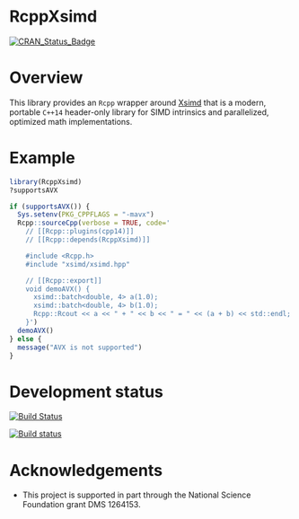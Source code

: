 RcppXsimd
=======

[![CRAN_Status_Badge](http://www.r-pkg.org/badges/version/RcppXsimd)](https://CRAN.R-project.org/package=RcppXsimd)

Overview
============

This library provides an `Rcpp` wrapper around [Xsimd](https://github.com/QuantStack/xsimd) that is a modern, portable `C++14` header-only library for SIMD intrinsics and parallelized, optimized math implementations.

Example
========

```r
library(RcppXsimd)
?supportsAVX

if (supportsAVX()) {
  Sys.setenv(PKG_CPPFLAGS = "-mavx")
  Rcpp::sourceCpp(verbose = TRUE, code='
    // [[Rcpp::plugins(cpp14)]]
    // [[Rcpp::depends(RcppXsimd)]]

    #include <Rcpp.h>
    #include "xsimd/xsimd.hpp"

    // [[Rcpp::export]]
    void demoAVX() {
      xsimd::batch<double, 4> a(1.0);
      xsimd::batch<double, 4> b(1.0);
      Rcpp::Rcout << a << " + " << b << " = " << (a + b) << std::endl;
    }')
  demoAVX()
} else {
  message("AVX is not supported")
}
```

Development status
===========

[![Build Status](https://travis-ci.org/OHDSI/RcppXsimd.svg?branch=master)](https://travis-ci.org/OHDSI/RcppXsimd)

[![Build status](https://ci.appveyor.com/api/projects/status/h6ucnf08yk08fbkk?svg=true)](https://ci.appveyor.com/project/andrewjholbrook/rcppxsimd)

Acknowledgements
================
- This project is supported in part through the National Science Foundation grant DMS 1264153.
